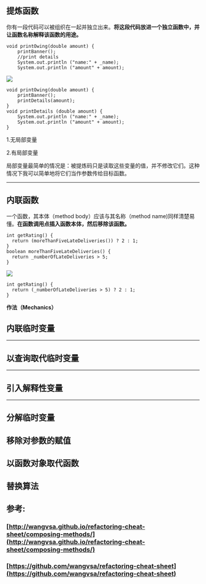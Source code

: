 ## 提炼函数

你有一段代码可以被组织在一起并独立出来。**将这段代码放进一个独立函数中，并让函数名称解释该函数的用途。**

```
void printOwing(double amount) {
    printBanner();
    //print details
    System.out.println ("name:" + _name);
    System.out.println ("amount" + amount);
```

![](http://wangvsa.github.io/refactoring-cheat-sheet/images/arrow.gif)

```
void printOwing(double amount) {
    printBanner();
    printDetails(amount);
}
void printDetails (double amount) {
    System.out.println ("name:" + _name);
    System.out.println ("amount" + amount);
}
```

1.无局部变量

2.有局部变量

局部变量最简单的情况是：被提炼码只是读取这些变量的值，并不修改它们。这种情况下我可以简单地将它们当作参数传给目标函数。

---

## 内联函数

一个函数，其本体（method body）应该与其名称（method name\)同样清楚易懂。**在函数调用点插入函数本体，然后移除该函数。**

```
int getRating() {
  return (moreThanFiveLateDeliveries()) ? 2 : 1;
}
boolean moreThanFiveLateDeliveries() {
  return _numberOfLateDeliveries > 5;
}
```

![](http://wangvsa.github.io/refactoring-cheat-sheet/images/arrow.gif)

```
int getRating() {
  return (_numberOfLateDeliveries > 5) ? 2 : 1;
}
```

**作法（Mechanics）**

## 内联临时变量

---

## 以查询取代临时变量

---

## 引入解释性变量

---

## 分解临时变量

## 移除对参数的赋值

## 以函数对象取代函数

## 替换算法

## 参考:

### [http://wangvsa.github.io/refactoring-cheat-sheet/composing-methods/](http://wangvsa.github.io/refactoring-cheat-sheet/composing-methods/)

### [https://github.com/wangvsa/refactoring-cheat-sheet](https://github.com/wangvsa/refactoring-cheat-sheet)



